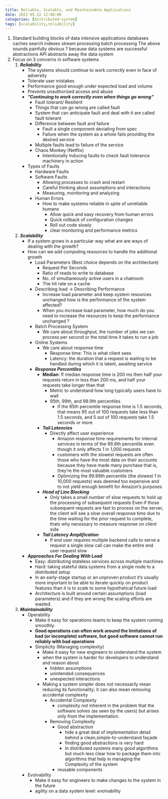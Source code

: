 ```yaml
---
title: Reliable, Scalable, and Maintainable Applications
date: 2022-05-22 12:00:00 
categories: [distributed-system]
tags: [scalability,reliability]
---
```


1. Standard building blocks of data intensive applications
		databases
		caches
		search indexes
		stream processing
		batch processing
	The above sounds painfully obvious ? 
		 because data systems are successful abstractions 
	API abstracts away the data system 
2.  Focus on 3 concerns in software systems
	1. ***Reliability*** 
		-  The systems should continue to work *correctly* even in face of adversity
		-  Tolerate user mistakes
		-  Performance good enough under expected load and volume 
		-  Prevents unauthorized access and abuse
		- ***"Continuing to work correctly even when things go wrong"*** 
			- Fault tolerant/ Resilient
			- Things that can go wrong are called fault
			-  System that can anticipate fault and deal with it are called fault tolerant
			-  Difference between fault and failure
				- Fault a single component deviating from spec
				- Failure when the system as a whole fails providing the desired service
			- Multiple faults lead to failure of the service 
			- Chaos Monkey (Netflix)
				- Intentionally Inducing faults to check fault tolerance machinery in action
		- Types of Faults
			- Hardware Faults
			- Software Faults
				- Allowing processes to crash and restart 
				- Careful thinking about assumptions and interactions
				- Measuring, monitoring and analyzing
			- Human Errors
				- How to make systems reliable in spite of unreliable humans 
					- Allow quick and easy recovery from human errors
					- Quick rollback of configuration changes
					- Roll out code slowly 
					- clear monitoring and performance metrics
	2. ***Scalability***
		- If a system grows in a particular way what are are ways of dealing with the growth?
		- How can we add computing resources to handle the additional growth
			- Load Parameters (Best choice depends on the architecture)
				- Request Per Seconds
				- Ratio of reads to write to database
				- No. of simultaneously active users in a chatroom
				- The hit rate on a cache
			- Describing load -> Describing Performance
				- Increase load parameter and keep system resources unchanged how is the performance of the system affected?
				- When you increase load parameter, how much do you need to increase the resources to keep the performance unchanged ?
			- Batch Processing System
				- We care about throughput, the number of jobs we can process per second or the total time it takes to run a job
			- Online Systems
				- We care about response time
					- Response time: This is what client sees
					- Latency: the duration that a request is waiting to be handled during which it is latent, awaiting service
			- ***Response Percentiles*** 
				- **Median**: If median response time is 200 ms then half your requests return in less than 200 ms, and half your requests take longer than that
					- Metric to understand how long typically users have to wait
					- 95th, 99th, and 99.9th percentiles
						- if the 95th percentile response time is 1.5 seconds, that means 95 out of 100 requests take less than 1.5 seconds, and 5 out of 100 requests take 1.5 seconds or more
				- ***Tail Latencies***
					- Directly affect user experience 
						- Amazon response time requirements for internal services in terms of the 99.9th percentile even though it only affects 1 in 1,000 requests
						- customers with the slowest requests are often those who have the most data on their accounts because they have made many purchase that is, they’re the most valuable customers
						- Optimizing the 99.99th percentile (the slowest 1 in 10,000 requests) was deemed too expensive and to not yield enough benefit for Amazon’s purposes
				- ***Head of Line Blocking*** 
					- Only takes a small number of slow requests to hold up the processing of subsequent requests Even if those subsequent requests are fast to process on the server, the client will see a slow overall response time due to the time waiting for the prior request to complete, thats why necessary to measure response on client side
				- ***Tail Latency Amplification***
					- If end user requires multiple backend calls to serve a request a single slow call can make the entire end user request slow
		- ***Approaches For Dealing With Load***
			- Easy: distributing stateless services across multiple machines
			- Hard: taking stateful data systems from a single node to a distributed setup
			- In an early-stage startup or an unproven product it’s usually more important to be able to iterate quickly on product features than it is to scale to some hypothetical future load
			- Architecture is built around certain assumptions (load parameters) and if they are wrong the scaling efforts are wasted. 
	3. ***Maintainability***
		- Operability
			- Make it easy for operations teams to keep the system running smoothly.
			- **Good operations can often work around the limitations of bad (or incomplete) software, but good software cannot run reliably with bad operations**
	      - Simplicity (Managing complexity)
		      - Make it easy for new engineers to understand the system
		      - when the system is harder for developers to understand and reason about
			      - hidden assumptions
			      - unintended consequences
			      - unexpected interactions
			 - Making a system simpler does not necessarily mean reducing its functionality; it can also mean removing accidental complexity
				 - Accidental Complexity 
					 - complexity not inherent in the problem that the software solves (as seen by the users) but arises only from the implementation.
				 - Removing Complexity
					 - Good abstraction
						 - hide a great deal of implementation detail behind a clean,simple-to-understand façade
						 - finding good abstractions is very hard
						 - In distributed systems many good algorithms but much less clear how to package them into algorithms that help in managing the Complexity of the system
					- reusable components	 
		- Evolvability
			- Make it easy for engineers to make changes to the system in the future
			- agility on a data system level: evolvability
